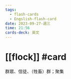 ```yaml
---
tags:
  - flash-cards
  - Engslish-flash-card
date: 2023-09-27-週三
time: 21:56
cards-deck: 英文
---
```


# [[flock]] #card 
群眾、信徒、（牲畜）群；聚集